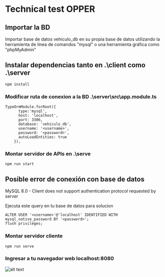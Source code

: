 # Technical test OPPER

## Importar la BD 

Importar base de datos vehiculo_db en su propia base de datos utilizando la herramienta de línea de comandos "mysql" o una herramienta gráfica como "phpMyAdmin"

## Instalar dependencias tanto en .\client como .\server
```
npm install
```

### Modificar ruta de conexion a la BD .\server\src\app.module.ts
```
TypeOrmModule.forRoot({
      type:'mysql',
      host: 'localhost',
      port: 3306,
      database: 'vehiculo_db',
      username: '<username>',
      password: '<password>',
      autoLoadEntities: true
    }),
```

### Montar servidor de APIs en .\serve
```
npm run start
```

## Posible error de conexión con base de datos 

MySQL 8.0 - Client does not support authentication protocol requested by server

Ejecuta este query en tu base de datos para solucion

```
ALTER USER '<username>'@'localhost' IDENTIFIED WITH mysql_native_password BY '<password>';
flush privileges;
```

### Montar servidor cliente
```
npm run serve 
```

### Ingresar a tu navegador web localhost:8080
![alt text](https://imgur.com/a/i7rlUiI)

